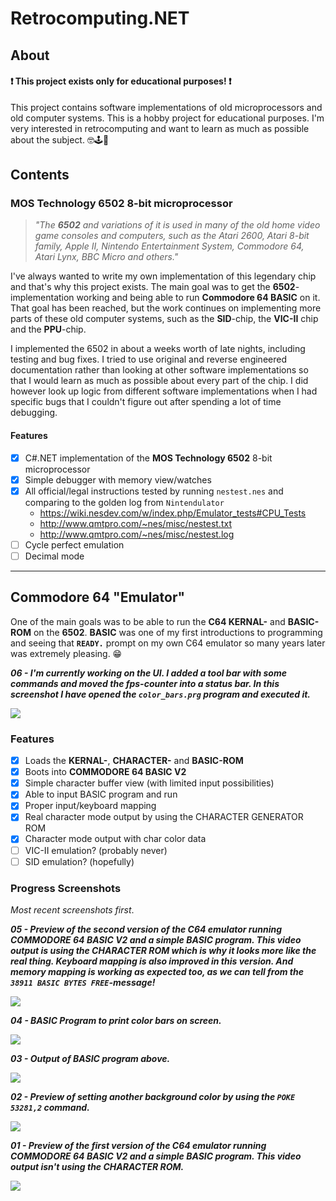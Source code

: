 # Retrocomputing.NET

## About

#### ❗ This project exists only for educational purposes! ❗

This project contains software implementations of old microprocessors and old computer systems. This is a hobby project for educational purposes. I'm very interested in retrocomputing and want to learn as much as possible about the subject. 🤓🕹💾

## Contents

### MOS Technology 6502 8-bit microprocessor

> *"The **6502** and variations of it is used in many of the old home video game consoles and computers, such as the Atari 2600, Atari 8-bit family, Apple II, Nintendo Entertainment System, Commodore 64, Atari Lynx, BBC Micro and others."*

I've always wanted to write my own implementation of this legendary chip and that's why this project exists. The main goal was to get the **6502**-implementation working and being able to run **Commodore 64 BASIC** on it. That goal has been reached, but the work continues on implementing more parts of these old computer systems, such as the **SID**-chip, the **VIC-II** chip and the **PPU**-chip.

I implemented the 6502 in about a weeks worth of late nights, including testing and bug fixes. I tried to use original and reverse engineered documentation rather than looking at other software implementations so that I would learn as much as possible about every part of the chip. I did however look up logic from different software implementations when I had specific bugs that I couldn't figure out after spending a lot of time debugging.


#### Features
- [x] C#.NET implementation of the **MOS Technology 6502** 8-bit microprocessor
- [x] Simple debugger with memory view/watches
- [x] All official/legal instructions tested by running `nestest.nes` and comparing to the golden log from `Nintendulator`
  - https://wiki.nesdev.com/w/index.php/Emulator_tests#CPU_Tests
  - http://www.qmtpro.com/~nes/misc/nestest.txt
  - http://www.qmtpro.com/~nes/misc/nestest.log
- [ ] Cycle perfect emulation
- [ ] Decimal mode

---

## Commodore 64 "Emulator"

One of the main goals was to be able to run the **C64 KERNAL-** and **BASIC-ROM** on the **6502**. **BASIC** was one of my first introductions to programming and seeing that **`READY.`** prompt on my own C64 emulator so many years later was extremely pleasing. 😁


***06 - I'm currently working on the UI. I added a tool bar with some commands and moved the fps-counter into a status bar. In this screenshot I have opened the `color_bars.prg` program and executed it.***

![](Screenshots/06-color-bars.png)


### Features

- [x] Loads the **KERNAL-**, **CHARACTER-** and **BASIC-ROM**
- [x] Boots into **COMMODORE 64 BASIC V2**
- [x] Simple character buffer view (with limited input possibilities)
- [x] Able to input BASIC program and run
- [x] Proper input/keyboard mapping
- [x] Real character mode output by using the CHARACTER GENERATOR ROM
- [x] Character mode output with char color data
- [ ] VIC-II emulation? (probably never)
- [ ] SID emulation? (hopefully)

### Progress Screenshots
*Most recent screenshots first*.

***05 - Preview of the second version of the C64 emulator running **COMMODORE 64 BASIC V2** and a simple BASIC program. This video output is using the CHARACTER ROM which is why it looks more like the real thing. Keyboard mapping is also improved in this version. And memory mapping is working as expected too, as we can tell from the `38911 BASIC BYTES FREE`-message!***

![](Gifs/03-character-rom-output.gif)


***04 - BASIC Program to print color bars on screen.***

![](Screenshots/03-foreground-color-bars-basic.png)


***03 - Output of BASIC program above.***

![](Screenshots/04-foreground-color-bars.png)


***02 - Preview of setting another background color by using the `POKE 53281,2` command.***

![](Screenshots/05-background-color.png)


***01 - Preview of the first version of the C64 emulator running **COMMODORE 64 BASIC V2** and a simple BASIC program. This video output isn't using the CHARACTER ROM.***

![](Gifs/01-simple-character-buffer-output.gif)